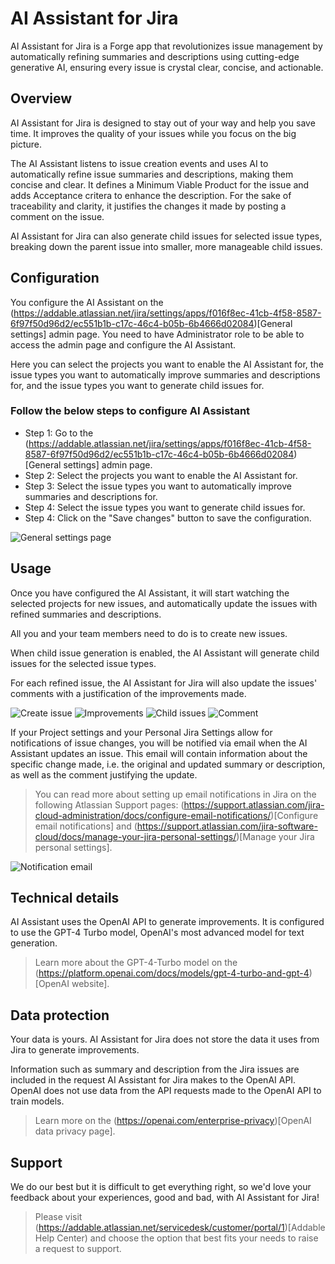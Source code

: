 # AI Assistant for Jira
AI Assistant for Jira is a Forge app that revolutionizes issue management by automatically refining summaries and descriptions using cutting-edge generative AI, ensuring every issue is crystal clear, concise, and actionable.

## Overview
AI Assistant for Jira is designed to stay out of your way and help you save time. It improves the quality of your issues while you focus on the big picture.

The AI Assistant listens to issue creation events and uses AI to automatically refine issue summaries and descriptions, making them concise and clear. It defines a Minimum Viable Product for the issue and adds Acceptance critera to enhance the description. For the sake of traceability and clarity, it justifies the changes it made by posting a comment on the issue.

AI Assistant for Jira can also generate child issues for selected issue types, breaking down the parent issue into smaller, more manageable child issues.

## Configuration
You configure the AI Assistant on the (https://addable.atlassian.net/jira/settings/apps/f016f8ec-41cb-4f58-8587-6f97f50d96d2/ec551b1b-c17c-46c4-b05b-6b4666d02084)[General settings] admin page. You need to have Administrator role to be able to access the admin page and configure the AI Assistant.

Here you can select the projects you want to enable the AI Assistant for, the issue types you want to automatically improve summaries and descriptions for, and the issue types you want to generate child issues for.

### Follow the below steps to configure AI Assistant

- Step 1: Go to the (https://addable.atlassian.net/jira/settings/apps/f016f8ec-41cb-4f58-8587-6f97f50d96d2/ec551b1b-c17c-46c4-b05b-6b4666d02084)[General settings] admin page.
- Step 2: Select the projects you want to enable the AI Assistant for.
- Step 3: Select the issue types you want to automatically improve summaries and descriptions for.
- Step 4: Select the issue types you want to generate child issues for.
- Step 4: Click on the "Save changes" button to save the configuration.

![General settings page](aia-admin-page.png "General settings page")

## Usage
Once you have configured the AI Assistant, it will start watching the selected projects for new issues, and automatically update the issues with refined summaries and descriptions.

All you and your team members need to do is to create new issues.

When child issue generation is enabled, the AI Assistant will generate child issues for the selected issue types.

For each refined issue, the AI Assistant for Jira will also update the issues' comments with a justification of the improvements made.

![Create issue](aia-create-issue-summary.png "Create issue")
![Improvements](aia-issue-improved-summary-and-description.png "Improved summary and description")
![Child issues](aia-issue-improved-child-issues.png "Generated child issues")
![Comment](aia-issue-improved-comment.png "Comment")

If your Project settings and your Personal Jira Settings allow for notifications of issue changes, you will be notified via email when the AI Assistant updates an issue. This email will contain information about the specific change made, i.e. the original and updated summary or description, as well as the comment justifying the update.

> You can read more about setting up email notifications in Jira on the following Atlassian Support pages: (https://support.atlassian.com/jira-cloud-administration/docs/configure-email-notifications/)[Configure email notifications] and (https://support.atlassian.com/jira-software-cloud/docs/manage-your-jira-personal-settings/)[Manage your Jira personal settings].

![Notification email](aia-email-notification-wide.png "Notification email")

## Technical details

AI Assistant uses the OpenAI API to generate improvements. It is configured to use the GPT-4 Turbo model, OpenAI's most advanced model for text generation.

> Learn more about the GPT-4-Turbo model on the (https://platform.openai.com/docs/models/gpt-4-turbo-and-gpt-4)[OpenAI website].

## Data protection

Your data is yours. AI Assistant for Jira does not store the data it uses from Jira to generate improvements.

Information such as summary and description from the Jira issues are included in the request AI Assistant for Jira makes to the OpenAI API. OpenAI does not use data from the API requests made to the OpenAI API to train models.

> Learn more on the (https://openai.com/enterprise-privacy)[OpenAI data privacy page].

## Support

We do our best but it is difficult to get everything right, so we'd love your feedback about your experiences, good and bad, with AI Assistant for Jira!

> Please visit (https://addable.atlassian.net/servicedesk/customer/portal/1)[Addable Help Center) and choose the option that best fits your needs to raise a request to support.
